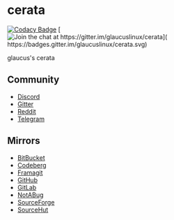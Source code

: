 # cerata
[![Codacy Badge](
https://api.codacy.com/project/badge/Grade/49be5a77d8c842c1a167b68bb999501a)](
https://app.codacy.com/gh/glaucuslinux/cerata?utm_source=github.com&utm_medium=referral&utm_content=glaucuslinux/cerata&utm_campaign=Badge_Grade_Dashboard)
[![Join the chat at https://gitter.im/glaucuslinux/cerata](
https://badges.gitter.im/glaucuslinux/cerata.svg)](
https://gitter.im/glaucuslinux/cerata?utm_source=badge&utm_medium=badge&utm_campaign=pr-badge&utm_content=badge)

glaucus's cerata

## Community
* [Discord](https://discord.gg/nDKNmNc)
* [Gitter](https://gitter.im/glaucuslinux/cerata)
* [Reddit](https://www.reddit.com/r/glaucus)
* [Telegram](https://t.me/glaucuslinux)

## Mirrors
* [BitBucket](https://bitbucket.org/glaucuslinux/cerata)
* [Codeberg](https://codeberg.org/glaucuslinux/cerata)
* [Framagit](https://framagit.org/glaucuslinux/cerata)
* [GitHub](https://github.com/glaucuslinux/cerata)
* [GitLab](https://gitlab.com/glaucuslinux/cerata)
* [NotABug](https://notabug.org/glaucuslinux/cerata)
* [SourceForge](https://git.code.sf.net/p/glaucuslinux/cerata)
* [SourceHut](https://git.sr.ht/~glaucuslinux/cerata)
